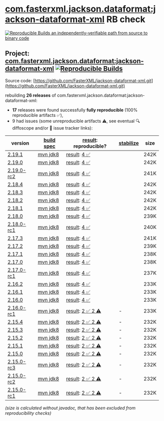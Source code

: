 [com.fasterxml.jackson.dataformat:jackson-dataformat-xml](https://central.sonatype.com/artifact/com.fasterxml.jackson.dataformat/jackson-dataformat-xml/versions) RB check
=======

[![Reproducible Builds](https://reproducible-builds.org/images/logos/rb.svg) an independently-verifiable path from source to binary code](https://reproducible-builds.org/)

## Project: [com.fasterxml.jackson.dataformat:jackson-dataformat-xml](https://central.sonatype.com/artifact/com.fasterxml.jackson.dataformat/jackson-dataformat-xml/versions) [![Reproducible Builds](https://img.shields.io/endpoint?url=https://raw.githubusercontent.com/jvm-repo-rebuild/reproducible-central/master/content/com/fasterxml/jackson/dataformat/jackson-dataformat-xml/badge.json)](https://github.com/jvm-repo-rebuild/reproducible-central/blob/master/content/com/fasterxml/jackson/dataformat/jackson-dataformat-xml/README.md)

Source code: [https://github.com/FasterXML/jackson-dataformat-xml.git](https://github.com/FasterXML/jackson-dataformat-xml.git)

rebuilding **26 releases** of com.fasterxml.jackson.dataformat:jackson-dataformat-xml:
- **17** releases were found successfully **fully reproducible** (100% reproducible artifacts :white_check_mark:),
- 9 had issues (some unreproducible artifacts :warning:, see eventual :mag: diffoscope and/or :memo: issue tracker links):

| version | [build spec](/BUILDSPEC.md) | [result](https://reproducible-builds.org/docs/jvm/): reproducible? | [stabilize](https://github.com/google/oss-rebuild/blob/main/cmd/stabilize/README.md) | size |
| -- | --------- | ------ | ------ | -- |
| [2.19.1](https://central.sonatype.com/artifact/com.fasterxml.jackson.dataformat/jackson-dataformat-xml/2.19.1/pom) | [mvn jdk8](jackson-dataformat-xml-2.19.1.buildspec) | [result](jackson-dataformat-xml-2.19.1.buildinfo): [4 :white_check_mark: ](jackson-dataformat-xml-2.19.1.buildcompare) | | 242K |
| [2.19.0](https://central.sonatype.com/artifact/com.fasterxml.jackson.dataformat/jackson-dataformat-xml/2.19.0/pom) | [mvn jdk8](jackson-dataformat-xml-2.19.0.buildspec) | [result](jackson-dataformat-xml-2.19.0.buildinfo): [4 :white_check_mark: ](jackson-dataformat-xml-2.19.0.buildcompare) | | 242K |
| [2.19.0-rc2](https://central.sonatype.com/artifact/com.fasterxml.jackson.dataformat/jackson-dataformat-xml/2.19.0-rc2/pom) | [mvn jdk8](jackson-dataformat-xml-2.19.0-rc2.buildspec) | [result](jackson-dataformat-xml-2.19.0-rc2.buildinfo): [4 :white_check_mark: ](jackson-dataformat-xml-2.19.0-rc2.buildcompare) | | 241K |
| [2.18.4](https://central.sonatype.com/artifact/com.fasterxml.jackson.dataformat/jackson-dataformat-xml/2.18.4/pom) | [mvn jdk8](jackson-dataformat-xml-2.18.4.buildspec) | [result](jackson-dataformat-xml-2.18.4.buildinfo): [4 :white_check_mark: ](jackson-dataformat-xml-2.18.4.buildcompare) | | 242K |
| [2.18.3](https://central.sonatype.com/artifact/com.fasterxml.jackson.dataformat/jackson-dataformat-xml/2.18.3/pom) | [mvn jdk8](jackson-dataformat-xml-2.18.3.buildspec) | [result](jackson-dataformat-xml-2.18.3.buildinfo): [4 :white_check_mark: ](jackson-dataformat-xml-2.18.3.buildcompare) | | 242K |
| [2.18.2](https://central.sonatype.com/artifact/com.fasterxml.jackson.dataformat/jackson-dataformat-xml/2.18.2/pom) | [mvn jdk8](jackson-dataformat-xml-2.18.2.buildspec) | [result](jackson-dataformat-xml-2.18.2.buildinfo): [4 :white_check_mark: ](jackson-dataformat-xml-2.18.2.buildcompare) | | 242K |
| [2.18.1](https://central.sonatype.com/artifact/com.fasterxml.jackson.dataformat/jackson-dataformat-xml/2.18.1/pom) | [mvn jdk8](jackson-dataformat-xml-2.18.1.buildspec) | [result](jackson-dataformat-xml-2.18.1.buildinfo): [4 :white_check_mark: ](jackson-dataformat-xml-2.18.1.buildcompare) | | 242K |
| [2.18.0](https://central.sonatype.com/artifact/com.fasterxml.jackson.dataformat/jackson-dataformat-xml/2.18.0/pom) | [mvn jdk8](jackson-dataformat-xml-2.18.0.buildspec) | [result](jackson-dataformat-xml-2.18.0.buildinfo): [4 :white_check_mark: ](jackson-dataformat-xml-2.18.0.buildcompare) | | 239K |
| [2.18.0-rc1](https://central.sonatype.com/artifact/com.fasterxml.jackson.dataformat/jackson-dataformat-xml/2.18.0-rc1/pom) | [mvn jdk8](jackson-dataformat-xml-2.18.0-rc1.buildspec) | [result](jackson-dataformat-xml-2.18.0-rc1.buildinfo): [4 :white_check_mark: ](jackson-dataformat-xml-2.18.0-rc1.buildcompare) | | 240K |
| [2.17.3](https://central.sonatype.com/artifact/com.fasterxml.jackson.dataformat/jackson-dataformat-xml/2.17.3/pom) | [mvn jdk8](jackson-dataformat-xml-2.17.3.buildspec) | [result](jackson-dataformat-xml-2.17.3.buildinfo): [4 :white_check_mark: ](jackson-dataformat-xml-2.17.3.buildcompare) | | 241K |
| [2.17.2](https://central.sonatype.com/artifact/com.fasterxml.jackson.dataformat/jackson-dataformat-xml/2.17.2/pom) | [mvn jdk8](jackson-dataformat-xml-2.17.2.buildspec) | [result](jackson-dataformat-xml-2.17.2.buildinfo): [4 :white_check_mark: ](jackson-dataformat-xml-2.17.2.buildcompare) | | 239K |
| [2.17.1](https://central.sonatype.com/artifact/com.fasterxml.jackson.dataformat/jackson-dataformat-xml/2.17.1/pom) | [mvn jdk8](jackson-dataformat-xml-2.17.1.buildspec) | [result](jackson-dataformat-xml-2.17.1.buildinfo): [4 :white_check_mark: ](jackson-dataformat-xml-2.17.1.buildcompare) | | 238K |
| [2.17.0](https://central.sonatype.com/artifact/com.fasterxml.jackson.dataformat/jackson-dataformat-xml/2.17.0/pom) | [mvn jdk8](jackson-dataformat-xml-2.17.0.buildspec) | [result](jackson-dataformat-xml-2.17.0.buildinfo): [4 :white_check_mark: ](jackson-dataformat-xml-2.17.0.buildcompare) | | 238K |
| [2.17.0-rc1](https://central.sonatype.com/artifact/com.fasterxml.jackson.dataformat/jackson-dataformat-xml/2.17.0-rc1/pom) | [mvn jdk8](jackson-dataformat-xml-2.17.0-rc1.buildspec) | [result](jackson-dataformat-xml-2.17.0-rc1.buildinfo): [4 :white_check_mark: ](jackson-dataformat-xml-2.17.0-rc1.buildcompare) | | 237K |
| [2.16.2](https://central.sonatype.com/artifact/com.fasterxml.jackson.dataformat/jackson-dataformat-xml/2.16.2/pom) | [mvn jdk8](jackson-dataformat-xml-2.16.2.buildspec) | [result](jackson-dataformat-xml-2.16.2.buildinfo): [4 :white_check_mark: ](jackson-dataformat-xml-2.16.2.buildcompare) | | 233K |
| [2.16.1](https://central.sonatype.com/artifact/com.fasterxml.jackson.dataformat/jackson-dataformat-xml/2.16.1/pom) | [mvn jdk8](jackson-dataformat-xml-2.16.1.buildspec) | [result](jackson-dataformat-xml-2.16.1.buildinfo): [4 :white_check_mark: ](jackson-dataformat-xml-2.16.1.buildcompare) | | 233K |
| [2.16.0](https://central.sonatype.com/artifact/com.fasterxml.jackson.dataformat/jackson-dataformat-xml/2.16.0/pom) | [mvn jdk8](jackson-dataformat-xml-2.16.0.buildspec) | [result](jackson-dataformat-xml-2.16.0.buildinfo): [4 :white_check_mark: ](jackson-dataformat-xml-2.16.0.buildcompare) | | 233K |
| [2.16.0-rc1](https://central.sonatype.com/artifact/com.fasterxml.jackson.dataformat/jackson-dataformat-xml/2.16.0-rc1/pom) | [mvn jdk8](jackson-dataformat-xml-2.16.0-rc1.buildspec) | [result](jackson-dataformat-xml-2.16.0-rc1.buildinfo): [2 :white_check_mark:  2 :warning:](jackson-dataformat-xml-2.16.0-rc1.buildcompare) | - | 233K |
| [2.15.4](https://central.sonatype.com/artifact/com.fasterxml.jackson.dataformat/jackson-dataformat-xml/2.15.4/pom) | [mvn jdk8](jackson-dataformat-xml-2.15.4.buildspec) | [result](jackson-dataformat-xml-2.15.4.buildinfo): [2 :white_check_mark:  2 :warning:](jackson-dataformat-xml-2.15.4.buildcompare) | - | 232K |
| [2.15.3](https://central.sonatype.com/artifact/com.fasterxml.jackson.dataformat/jackson-dataformat-xml/2.15.3/pom) | [mvn jdk8](jackson-dataformat-xml-2.15.3.buildspec) | [result](jackson-dataformat-xml-2.15.3.buildinfo): [2 :white_check_mark:  2 :warning:](jackson-dataformat-xml-2.15.3.buildcompare) | - | 232K |
| [2.15.2](https://central.sonatype.com/artifact/com.fasterxml.jackson.dataformat/jackson-dataformat-xml/2.15.2/pom) | [mvn jdk8](jackson-dataformat-xml-2.15.2.buildspec) | [result](jackson-dataformat-xml-2.15.2.buildinfo): [2 :white_check_mark:  2 :warning:](jackson-dataformat-xml-2.15.2.buildcompare) | - | 232K |
| [2.15.1](https://central.sonatype.com/artifact/com.fasterxml.jackson.dataformat/jackson-dataformat-xml/2.15.1/pom) | [mvn jdk8](jackson-dataformat-xml-2.15.1.buildspec) | [result](jackson-dataformat-xml-2.15.1.buildinfo): [2 :white_check_mark:  2 :warning:](jackson-dataformat-xml-2.15.1.buildcompare) | - | 232K |
| [2.15.0](https://central.sonatype.com/artifact/com.fasterxml.jackson.dataformat/jackson-dataformat-xml/2.15.0/pom) | [mvn jdk8](jackson-dataformat-xml-2.15.0.buildspec) | [result](jackson-dataformat-xml-2.15.0.buildinfo): [2 :white_check_mark:  2 :warning:](jackson-dataformat-xml-2.15.0.buildcompare) | - | 232K |
| [2.15.0-rc3](https://central.sonatype.com/artifact/com.fasterxml.jackson.dataformat/jackson-dataformat-xml/2.15.0-rc3/pom) | [mvn jdk8](jackson-dataformat-xml-2.15.0-rc3.buildspec) | [result](jackson-dataformat-xml-2.15.0-rc3.buildinfo): [2 :white_check_mark:  2 :warning:](jackson-dataformat-xml-2.15.0-rc3.buildcompare) | - | 232K |
| [2.15.0-rc2](https://central.sonatype.com/artifact/com.fasterxml.jackson.dataformat/jackson-dataformat-xml/2.15.0-rc2/pom) | [mvn jdk8](jackson-dataformat-xml-2.15.0-rc2.buildspec) | [result](jackson-dataformat-xml-2.15.0-rc2.buildinfo): [2 :white_check_mark:  2 :warning:](jackson-dataformat-xml-2.15.0-rc2.buildcompare) | - | 232K |
| [2.15.0-rc1](https://central.sonatype.com/artifact/com.fasterxml.jackson.dataformat/jackson-dataformat-xml/2.15.0-rc1/pom) | [mvn jdk8](jackson-dataformat-xml-2.15.0-rc1.buildspec) | [result](jackson-dataformat-xml-2.15.0-rc1.buildinfo): [2 :white_check_mark:  2 :warning:](jackson-dataformat-xml-2.15.0-rc1.buildcompare) | - | 232K |

<i>(size is calculated without javadoc, that has been excluded from reproducibility checks)</i>
